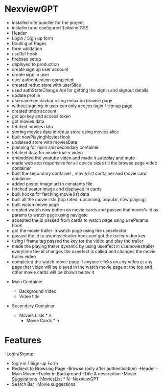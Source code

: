 
# NexviewGPT

- installed vite bundler for the project
- installed and configured Tailwind CSS
- Header
- Login / Sign up form
- Routing of Pages
- form validation
- useRef hook
- firebase setup 
- deployed to production
- create sign up user account
- create sign in user
- user authentication completed
- created redux store with userSlice
- used authStateChange Api for getting the signin and signout details
- update profile
- username on navbar using redux on browse page
- without signing-in user can only access login / signup page
- created tmdb account
- got api key and access token
- got movies data
- fetched movies data 
- storing movies data in redux store using movies slice
- built nowPlayingMoviesHook 
- updateed store with moviesData
- planning for main and secondary container
- fetched data for movie trialer video
- embedded the youtube video and made it autoplay and mute
- made web app responsive for all device sizes till the browse page video container
- built the secondary container , movie list container and movie card container
- added poster image url to constants file 
- fetched poster image and displayed in cards
- built hooks for fetching movie list data  
- built all the movie lists (top rated, upcoming, popular, now playing)
- built watch movie page
- created watch now button on movie cards and passed that movie's id as params to watch page using navigate
- accepted the id passed from cards to watch page using useParams hook
- got the movie trailer in watch page using the useselector
-  passed the id to usemovietrailer hook and got the trailer video key
- using i frame tag passed the key for the video and play the trailer
- made the playing trailer dynamic by using useefect in usemoviestrailer everytime the id changes the useefect is called and changes the movie trailer video
- completed the watch movie page if anyone clicks on any video at any page that video will be played in the watch movie page at the top and other movie cards will be shown below it 



<!-- BROWSE PAGE -->
 - Main Container
   - Background Video 
   - Video title

  - Secondary Container 
    - Movies Lists * n
      - Movie Cards * n






# Features
-Login/Signup
   - Sign-in / Sign-up Form
   - Redirect to Browsing Page
-Browse (only after authentication)
   -Header
   -Main Movie
      -Trailer in Background
      -Title & description
      -Movie Suggestions
         -MoviesList * N
-NexviewGPT
   - Search Bar
   -Movie suggestions

